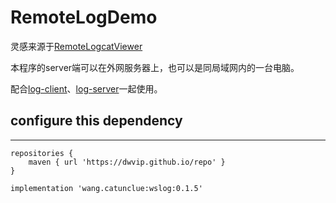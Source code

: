 # RemoteLogDemo
灵感来源于[RemoteLogcatViewer](https://github.com/8enet/RemoteLogcatViewer)

本程序的server端可以在外网服务器上，也可以是同局域网内的一台电脑。

配合[log-client](https://github.com/andych008/log-client)、[log-server](https://github.com/andych008/log-server)一起使用。


## configure this dependency
--------

```
repositories {
    maven { url 'https://dwvip.github.io/repo' }
}

implementation 'wang.catunclue:wslog:0.1.5'
```
